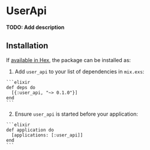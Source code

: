# UserApi

**TODO: Add description**

## Installation

If [available in Hex](https://hex.pm/docs/publish), the package can be installed as:

  1. Add `user_api` to your list of dependencies in `mix.exs`:

    ```elixir
    def deps do
      [{:user_api, "~> 0.1.0"}]
    end
    ```

  2. Ensure `user_api` is started before your application:

    ```elixir
    def application do
      [applications: [:user_api]]
    end
    ```

